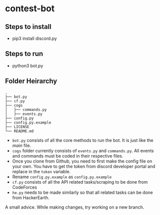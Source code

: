 # contest-bot

## Steps to install
- pip3 install discord.py

## Steps to run
- python3 bot.py

## Folder Heirarchy
```
.
├── bot.py
├── cf.py
├── cogs
│   ├── commands.py
│   ├── events.py
├── config.py
├── config.py.example
├── LICENSE
└── README.md
```

- `bot.py` consists of all the core methods to run the bot. It is just like the *main* file. 
- `cogs` folder currently consists of `events.py` and `commands.py`. All events and commands must be coded in their respective files.
- Once you clone from Github, you need to first make the config file on your own. You have to get the token from discord developer portal and replace in the `token` variable.
- Rename `config.py.example` as `config.py.example`
- `cf.py` consists of all the API related tasks/scraping to be done from CodeForces
- `he.py` needs to be made similarly so that all related tasks can be done from HackerEarth.

A small advice. While making changes, try working on a new branch.


